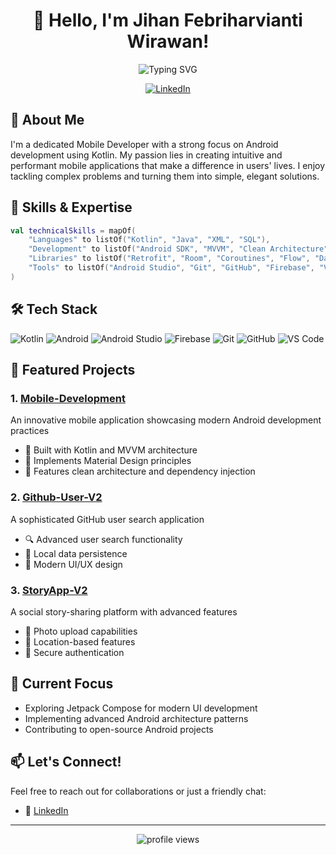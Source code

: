# <div align="center">👋 Hello, I'm Jihan Febriharvianti Wirawan!</div>

<div align="center">
  <img src="https://readme-typing-svg.herokuapp.com?font=Fira+Code&pause=1000&color=54A6FF&center=true&vCenter=true&width=435&lines=Mobile+Developer;Android+Development+Specialist;Kotlin+Enthusiast" alt="Typing SVG" />
</div>

<p align="center">
  <a href="https://www.linkedin.com/in/jihan-febriharvianti-wirawan/"><img src="https://img.shields.io/badge/LinkedIn-0077B5?style=for-the-badge&logo=linkedin&logoColor=white" alt="LinkedIn"/></a>
</p>

## 🚀 About Me

I'm a dedicated Mobile Developer with a strong focus on Android development using Kotlin. My passion lies in creating intuitive and performant mobile applications that make a difference in users' lives. I enjoy tackling complex problems and turning them into simple, elegant solutions.

## 💼 Skills & Expertise

```kotlin
val technicalSkills = mapOf(
    "Languages" to listOf("Kotlin", "Java", "XML", "SQL"),
    "Development" to listOf("Android SDK", "MVVM", "Clean Architecture", "RESTful APIs"),
    "Libraries" to listOf("Retrofit", "Room", "Coroutines", "Flow", "Dagger Hilt"),
    "Tools" to listOf("Android Studio", "Git", "GitHub", "Firebase", "VS Code")
)
```

## 🛠️ Tech Stack

![Kotlin](https://img.shields.io/badge/Kotlin-0095D5?style=for-the-badge&logo=kotlin&logoColor=white)
![Android](https://img.shields.io/badge/Android-3DDC84?style=for-the-badge&logo=android&logoColor=white)
![Android Studio](https://img.shields.io/badge/Android%20Studio-3DDC84?style=for-the-badge&logo=android-studio&logoColor=white)
![Firebase](https://img.shields.io/badge/Firebase-FFCA28?style=for-the-badge&logo=firebase&logoColor=black)
![Git](https://img.shields.io/badge/Git-F05032?style=for-the-badge&logo=git&logoColor=white)
![GitHub](https://img.shields.io/badge/GitHub-181717?style=for-the-badge&logo=github&logoColor=white)
![VS Code](https://img.shields.io/badge/VS%20Code-007ACC?style=for-the-badge&logo=visual-studio-code&logoColor=white)

## 📱 Featured Projects

### 1. [Mobile-Development](https://github.com/jihanfebri/Mobile-Development)
An innovative mobile application showcasing modern Android development practices
- 🔧 Built with Kotlin and MVVM architecture
- 📱 Implements Material Design principles
- 🔄 Features clean architecture and dependency injection

### 2. [Github-User-V2](https://github.com/jihanfebri/Github-User-V2)
A sophisticated GitHub user search application
- 🔍 Advanced user search functionality
- 💾 Local data persistence
- 🎨 Modern UI/UX design

### 3. [StoryApp-V2](https://github.com/jihanfebri/StoryApp-V2)
A social story-sharing platform with advanced features
- 📸 Photo upload capabilities
- 📍 Location-based features
- 🔐 Secure authentication

## 🌱 Current Focus

- Exploring Jetpack Compose for modern UI development
- Implementing advanced Android architecture patterns
- Contributing to open-source Android projects

## 📫 Let's Connect!

Feel free to reach out for collaborations or just a friendly chat:
- 💼 [LinkedIn](https://www.linkedin.com/in/jihan-febriharvianti-wirawan/)

---

<div align="center">
  <img src="https://komarev.com/ghpvc/?username=jihanfebri&label=Profile%20views&color=0e75b6&style=flat" alt="profile views" />
</div>